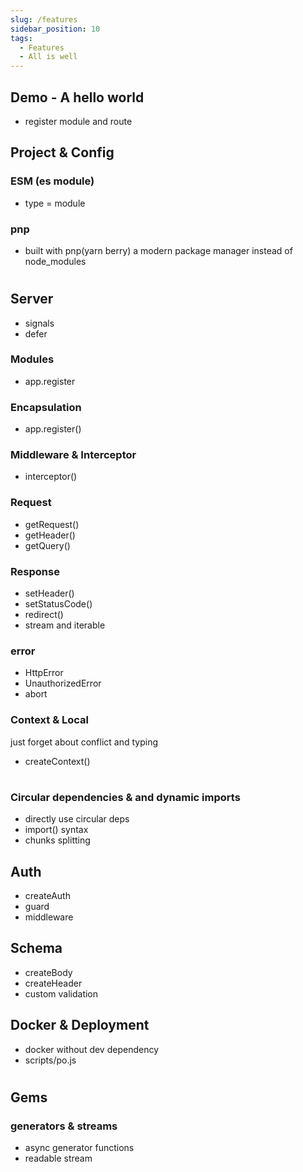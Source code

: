 ```yaml
---
slug: /features
sidebar_position: 10
tags:
  - Features
  - All is well
---
```


## Demo - A hello world

- register module and route

## Project & Config

### ESM (es module)

- type = module

### pnp

- built with pnp(yarn berry) a modern package manager instead of node_modules

#

## Server

- signals
- defer

### Modules

- app.register

### Encapsulation

- app.register()

### Middleware & Interceptor

- interceptor()

### Request

- getRequest()
- getHeader()
- getQuery()

### Response

- setHeader()
- setStatusCode()
- redirect()
- stream and iterable

### error

- HttpError
- UnauthorizedError
- abort

### Context & Local

just forget about conflict and typing

- createContext()

#

### Circular dependencies & and dynamic imports

- directly use circular deps
- import() syntax
- chunks splitting

## Auth

- createAuth
- guard
- middleware

## Schema

- createBody
- createHeader
- custom validation

## Docker & Deployment

- docker without dev dependency
- scripts/po.js

#

## Gems

### generators & streams

- async generator functions
- readable stream
